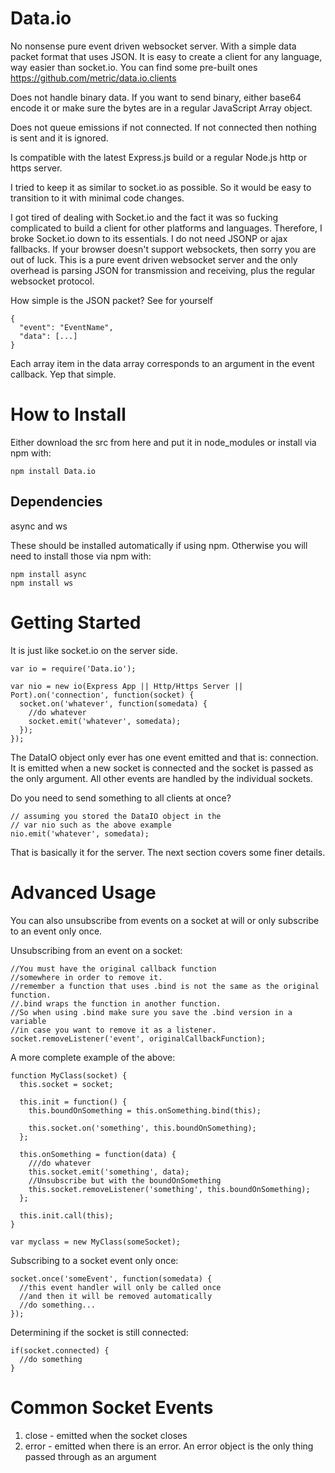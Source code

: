 Data.io
===============

No nonsense pure event driven websocket server. With a simple data packet format that uses JSON. It is easy to create a client for any language, way easier than socket.io. You can find some pre-built ones https://github.com/metric/data.io.clients

Does not handle binary data. If you want to send binary, either base64 encode it or make sure the bytes are in a regular JavaScript Array object.

Does not queue emissions if not connected. If not connected then nothing is sent and it is ignored.

Is compatible with the latest Express.js build or a regular Node.js http or https server.

I tried to keep it as similar to socket.io as possible. So it would be easy to transition to it with minimal code changes.

I got tired of dealing with Socket.io and the fact it was so fucking complicated to build a client for other platforms and languages. Therefore, I broke Socket.io down to its essentials. I do not need JSONP or ajax fallbacks. If your browser doesn't support websockets, then sorry you are out of luck. This is a pure event driven websocket server and the only overhead is parsing JSON for transmission and receiving, plus the regular websocket protocol.

How simple is the JSON packet? See for yourself
```
{
  "event": "EventName",
  "data": [...]
}
```

Each array item in the data array corresponds to an argument in the event callback. Yep that simple.

How to Install
===============

Either download the src from here and put it in node_modules or install via npm with:
```
npm install Data.io
```

Dependencies
--------------
async and ws

These should be installed automatically if using npm. Otherwise you will need to install those via npm with:
```
npm install async
npm install ws
```

Getting Started
=================

It is just like socket.io on the server side.

```
var io = require('Data.io');

var nio = new io(Express App || Http/Https Server || Port).on('connection', function(socket) {
  socket.on('whatever', function(somedata) {
    //do whatever
    socket.emit('whatever', somedata);
  });
});
```

The DataIO object only ever has one event emitted and that is: connection. It is emitted when a new socket is connected and the socket is passed as the only argument. All other events are handled by the individual sockets.

Do you need to send something to all clients at once?
```
// assuming you stored the DataIO object in the
// var nio such as the above example
nio.emit('whatever', somedata);
```

That is basically it for the server. The next section covers some finer details.

Advanced Usage
================

You can also unsubscribe from events on a socket at will or only subscribe to an event only once.

Unsubscribing from an event on a socket:
```
//You must have the original callback function
//somewhere in order to remove it.
//remember a function that uses .bind is not the same as the original function.
//.bind wraps the function in another function.
//So when using .bind make sure you save the .bind version in a variable
//in case you want to remove it as a listener.
socket.removeListener('event', originalCallbackFunction);
```
A more complete example of the above:
```
function MyClass(socket) {
  this.socket = socket;

  this.init = function() {
    this.boundOnSomething = this.onSomething.bind(this);

    this.socket.on('something', this.boundOnSomething);
  };

  this.onSomething = function(data) {
    ///do whatever
    this.socket.emit('something', data);
    //Unsubscribe but with the boundOnSomething
    this.socket.removeListener('something', this.boundOnSomething);
  };

  this.init.call(this);
}

var myclass = new MyClass(someSocket);
```

Subscribing to a socket event only once:
```
socket.once('someEvent', function(somedata) {
  //this event handler will only be called once
  //and then it will be removed automatically
  //do something...
});
```

Determining if the socket is still connected:
```
if(socket.connected) {
  //do something
}
```

Common Socket Events
=======================

1. close - emitted when the socket closes
2. error - emitted when there is an error. An error object is the only thing passed through as an argument
